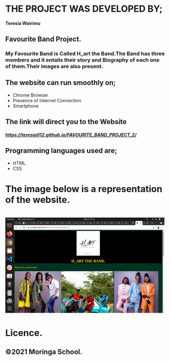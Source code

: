 # THE PROJECT WAS DEVELOPED BY;
#### Teresia Wairimu
##  Favourite Band Project.
### My Favourite Band is Called H_art the Band.The Band has three members and it entails their story and Biography of each one of them.Their images are also present.
## The website can run smoothly on;
* Chrome Browser
* Presence of Internet Connection
* Smartphone
## The link will direct you to the Website
##### https://teresia012.github.io/FAVOURITE_BAND_PROJECT_2/
## Programming languages used are;
* HTML
* CSS
# The  image below is a representation of the website.
# <img src="./assets.favband/heart.png" height=" 300" width ="500">

# Licence.
## &copy;2021 Moringa School.
